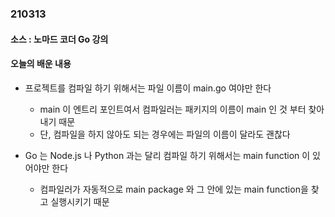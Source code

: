 ### 210313

#### 소스 : 노마드 코더 Go 강의

#### 오늘의 배운 내용

* 프로젝트를 컴파일 하기 위해서는 파일 이름이 main.go 여야만 한다
  * main 이 엔트리 포인트여서 컴파일러는 패키지의 이름이 main 인 것 부터 찾아내기 때문
  * 단, 컴파일을 하지 않아도 되는 경우에는 파일의 이름이 달라도 괜찮다

* Go 는 Node.js 나 Python 과는 달리 컴파일 하기 위해서는 main function 이 있어야만 한다
  * 컴파일러가 자동적으로 main package 와 그 안에 있는 main function을 찾고 실행시키기 때문
